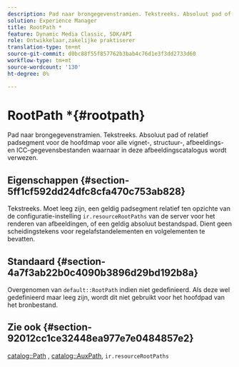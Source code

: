 ```yaml
---
description: Pad naar brongegevenstramien. Tekstreeks. Absoluut pad of relatief padsegment voor de hoofdmap voor alle vignet-, structuur-, afbeeldings- en ICC-gegevensbestanden waarnaar in deze afbeeldingscatalogus wordt verwezen.
solution: Experience Manager
title: RootPath *
feature: Dynamic Media Classic, SDK/API
role: Ontwikkelaar,zakelijke praktiserer
translation-type: tm+mt
source-git-commit: d0bc88f55f857762b3bab4c76d1e3f3dd2733d60
workflow-type: tm+mt
source-wordcount: '130'
ht-degree: 0%

---
```



# RootPath *{#rootpath}

Pad naar brongegevenstramien. Tekstreeks. Absoluut pad of relatief padsegment voor de hoofdmap voor alle vignet-, structuur-, afbeeldings- en ICC-gegevensbestanden waarnaar in deze afbeeldingscatalogus wordt verwezen.

## Eigenschappen {#section-5ff1cf592dd24dfc8cfa470c753ab828}

Tekstreeks. Moet leeg zijn, een geldig padsegment relatief ten opzichte van de configuratie-instelling `ir.resourceRootPaths` van de server voor het renderen van afbeeldingen, of een geldig absoluut bestandspad. Dient geen scheidingstekens voor regelafstandelementen en volgelementen te bevatten.

## Standaard {#section-4a7f3ab22b0c4090b3896d29bd192b8a}

Overgenomen van `default::RootPath` indien niet gedefinieerd. Als deze wel gedefinieerd maar leeg zijn, wordt dit niet gebruikt voor het hoofdpad van het bronbestand.

## Zie ook {#section-92012cc1ce32448ea977e7e0484857e2}

[catalog::Path](../../../../../ir-api/material-cat/image-rendering-api-ref/c-ir-material-catalog/c-ir-material-data-reference/r-ir-path.md#reference-59ebb624250a4965ad1737578a2ab590) ,  [catalog::AuxPath](../../../../../ir-api/material-cat/image-rendering-api-ref/c-ir-material-catalog/c-ir-material-data-reference/r-ir-auxpath.md#reference-943ad5ee3c3b4b06bbcbb005db0dc969),  `ir.resourceRootPaths`
